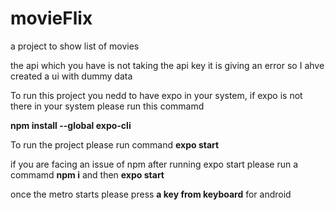 # movieFlix
a project to show list of movies

the api which you have is not taking the api key it is giving an error so I ahve created a ui with dummy data

To run this project you nedd to have expo in your system, if expo is not there in your system please run this commamd

**npm install --global expo-cli**

To run the project please run command **expo start**

if you are facing an issue of npm after running expo start please run a commamd **npm i** and then **expo start**

once the metro starts please press **a key from keyboard** for android
